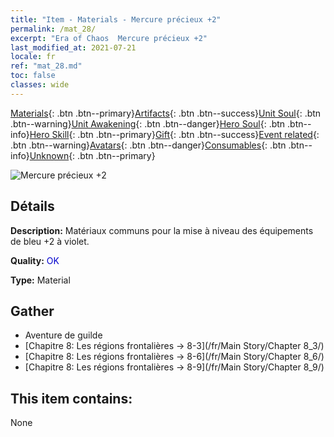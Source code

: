 ```yaml
---
title: "Item - Materials - Mercure précieux +2"
permalink: /mat_28/
excerpt: "Era of Chaos  Mercure précieux +2"
last_modified_at: 2021-07-21
locale: fr
ref: "mat_28.md"
toc: false
classes: wide
---
```

 [Materials](/ItemsFR/){: .btn .btn--primary}[Artifacts](/ItemsFR/Artifacts/){: .btn .btn--success}[Unit Soul](/ItemsFR/UnitSoul/){: .btn .btn--warning}[Unit Awakening](/ItemsFR/UnitAwakening/){: .btn .btn--danger}[Hero Soul](/ItemsFR/HeroSoul/){: .btn .btn--info}[Hero Skill](/ItemsFR/HeroSkill/){: .btn .btn--primary}[Gift](/ItemsFR/Gift/){: .btn .btn--success}[Event related](/ItemsFR/Events/){: .btn .btn--warning}[Avatars](/ItemsFR/Avatars/){: .btn .btn--danger}[Consumables](/ItemsFR/Consumables/){: .btn .btn--info}[Unknown](/ItemsFR/Unknown/){: .btn .btn--primary}

 ![Mercure précieux +2](/images/t/i_cailiao_shuiyin1.png)

## Détails
 **Description:** Matériaux communs pour la mise à niveau des équipements de bleu +2 à violet.

 **Quality:** <span style="color: #0000CD">OK</span>

 **Type:** Material

## Gather

*    Aventure de guilde 
*    [Chapitre 8: Les régions frontalières -> 8-3](/fr/Main Story/Chapter 8_3/) 
*    [Chapitre 8: Les régions frontalières -> 8-6](/fr/Main Story/Chapter 8_6/) 
*    [Chapitre 8: Les régions frontalières -> 8-9](/fr/Main Story/Chapter 8_9/) 

## This item contains:

  None


